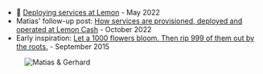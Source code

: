 - 📄 [Deploying services at Lemon](https://changelog-assets.s3.amazonaws.com/shipit/shipit-73--deploying-services-at-lemon-2022-05-30.pdf) - May 2022
- Matias' follow-up post: [How services are provisioned, deployed and operated at Lemon Cash](https://blog.matiaspan.dev/posts/how-services-are-provisioned-and-deployed-at-lemoncash/) - October 2022
- Early inspiration: [Let a 1000 flowers bloom. Then rip 999 of them out by the roots.](https://gigamonkeys.com/flowers/) - September 2015

<figure class="richtext-figure richtext-figure--full">
  <img src="https://changelog-assets.s3.amazonaws.com/shipit/shipit-73--matias-pan.jpg" alt="Matias & Gerhard" loading="lazy">
</figure>